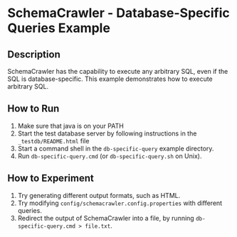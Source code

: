 # SchemaCrawler - Database-Specific Queries Example

## Description
SchemaCrawler has the capability to execute any arbitrary SQL, even if the SQL
is database-specific. This example demonstrates how to execute arbitrary SQL.

## How to Run
1. Make sure that java is on your PATH
2. Start the test database server by following instructions in the `_testdb/README.html` file 
3. Start a command shell in the `db-specific-query` example directory. 
4. Run `db-specific-query.cmd` (or `db-specific-query.sh` on Unix). 

## How to Experiment
1. Try generating different output formats, such as HTML. 
2. Try modifying `config/schemacrawler.config.properties` with different queries. 
3. Redirect the output of SchemaCrawler into a file, by running `db-specific-query.cmd > file.txt`. 
